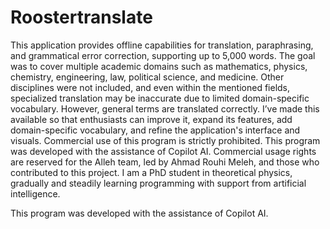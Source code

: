 # Roostertranslate
This application provides offline capabilities for translation, paraphrasing, and grammatical error correction, supporting up to 5,000 words. The goal was to cover multiple academic domains such as mathematics, physics, chemistry, engineering, law, political science, and medicine. Other disciplines were not included, and even within the mentioned fields, specialized translation may be inaccurate due to limited domain-specific vocabulary. However, general terms are translated correctly. 
I’ve made this available so that enthusiasts can improve it, expand its features, add domain-specific vocabulary, and refine the application's interface and visuals. Commercial use of this program is strictly prohibited.
This program was developed with the assistance of Copilot AI. Commercial usage rights are reserved for the Alleh team, led by Ahmad Rouhi Meleh, and those who contributed to this project. I am a PhD student in theoretical physics, gradually and steadily learning programming with support from artificial intelligence.

This program was developed with the assistance of Copilot AI.
